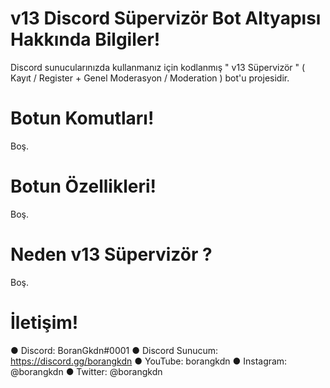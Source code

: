 # v13 Discord Süpervizör Bot Altyapısı Hakkında Bilgiler!

Discord sunucularınızda kullanmanız için kodlanmış " v13 Süpervizör " ( Kayıt / Register + Genel Moderasyon / Moderation ) bot'u projesidir.

# Botun Komutları!

Boş.

# Botun Özellikleri!

Boş.

# Neden v13 Süpervizör ?

Boş.

# İletişim!

● Discord: BoranGkdn#0001
● Discord Sunucum: https://discord.gg/borangkdn
● YouTube: borangkdn
● Instagram: @borangkdn
● Twitter: @borangkdn
